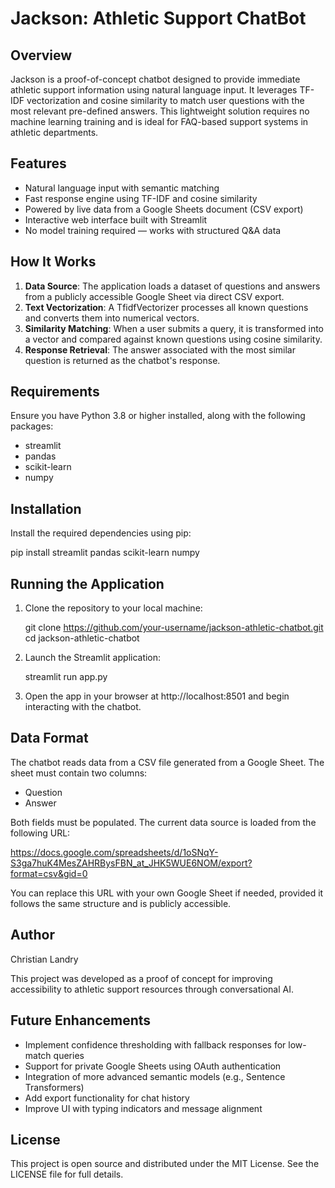 # Jackson: Athletic Support ChatBot

## Overview

Jackson is a proof-of-concept chatbot designed to provide immediate athletic support information using natural language input. It leverages TF-IDF vectorization and cosine similarity to match user questions with the most relevant pre-defined answers. This lightweight solution requires no machine learning training and is ideal for FAQ-based support systems in athletic departments.

## Features

- Natural language input with semantic matching
- Fast response engine using TF-IDF and cosine similarity
- Powered by live data from a Google Sheets document (CSV export)
- Interactive web interface built with Streamlit
- No model training required — works with structured Q&A data

## How It Works

1. **Data Source**: The application loads a dataset of questions and answers from a publicly accessible Google Sheet via direct CSV export.
2. **Text Vectorization**: A TfidfVectorizer processes all known questions and converts them into numerical vectors.
3. **Similarity Matching**: When a user submits a query, it is transformed into a vector and compared against known questions using cosine similarity.
4. **Response Retrieval**: The answer associated with the most similar question is returned as the chatbot's response.

## Requirements

Ensure you have Python 3.8 or higher installed, along with the following packages:

- streamlit
- pandas
- scikit-learn
- numpy

## Installation

Install the required dependencies using pip:

pip install streamlit pandas scikit-learn numpy

## Running the Application

1. Clone the repository to your local machine:

   git clone https://github.com/your-username/jackson-athletic-chatbot.git
   cd jackson-athletic-chatbot

2. Launch the Streamlit application:

   streamlit run app.py

3. Open the app in your browser at http://localhost:8501 and begin interacting with the chatbot.

## Data Format

The chatbot reads data from a CSV file generated from a Google Sheet. The sheet must contain two columns:

- Question
- Answer

Both fields must be populated. The current data source is loaded from the following URL:

https://docs.google.com/spreadsheets/d/1oSNqY-S3ga7huK4MesZAHRBysFBN_at_JHK5WUE6NOM/export?format=csv&gid=0

You can replace this URL with your own Google Sheet if needed, provided it follows the same structure and is publicly accessible.

## Author

Christian Landry

This project was developed as a proof of concept for improving accessibility to athletic support resources through conversational AI.

## Future Enhancements

- Implement confidence thresholding with fallback responses for low-match queries
- Support for private Google Sheets using OAuth authentication
- Integration of more advanced semantic models (e.g., Sentence Transformers)
- Add export functionality for chat history
- Improve UI with typing indicators and message alignment

## License

This project is open source and distributed under the MIT License. See the LICENSE file for full details.
